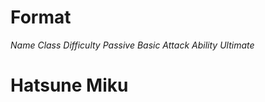 # Format
 *Name*
 *Class*
 *Difficulty*
 *Passive*
 *Basic Attack*
 *Ability*
 *Ultimate*

# Hatsune Miku
